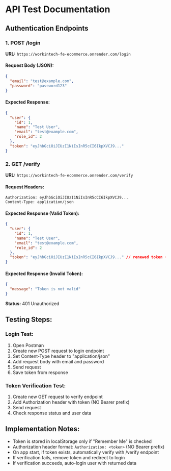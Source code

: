 # API Test Documentation

## Authentication Endpoints

### 1. POST /login
**URL:** `https://workintech-fe-ecommerce.onrender.com/login`

#### Request Body (JSON):
```json
{
  "email": "test@example.com",
  "password": "password123"
}
```

#### Expected Response:
```json
{
  "user": {
    "id": 1,
    "name": "Test User",
    "email": "test@example.com",
    "role_id": 2
  },
  "token": "eyJhbGciOiJIUzI1NiIsInR5cCI6IkpXVCJ9..."
}
```

### 2. GET /verify
**URL:** `https://workintech-fe-ecommerce.onrender.com/verify`

#### Request Headers:
```
Authorization: eyJhbGciOiJIUzI1NiIsInR5cCI6IkpXVCJ9...
Content-Type: application/json
```

#### Expected Response (Valid Token):
```json
{
  "user": {
    "id": 1,
    "name": "Test User", 
    "email": "test@example.com",
    "role_id": 2
  },
  "token": "eyJhbGciOiJIUzI1NiIsInR5cCI6IkpXVCJ9..." // renewed token (optional)
}
```

#### Expected Response (Invalid Token):
```json
{
  "message": "Token is not valid"
}
```
**Status:** 401 Unauthorized

## Testing Steps:

### Login Test:
1. Open Postman
2. Create new POST request to login endpoint
3. Set Content-Type header to "application/json"
4. Add request body with email and password
5. Send request
6. Save token from response

### Token Verification Test:
1. Create new GET request to verify endpoint
2. Add Authorization header with token (NO Bearer prefix)
3. Send request
4. Check response status and user data

## Implementation Notes:
- Token is stored in localStorage only if "Remember Me" is checked
- Authorization header format: `Authorization: <token>` (NO Bearer prefix)
- On app start, if token exists, automatically verify with /verify endpoint
- If verification fails, remove token and redirect to login
- If verification succeeds, auto-login user with returned data